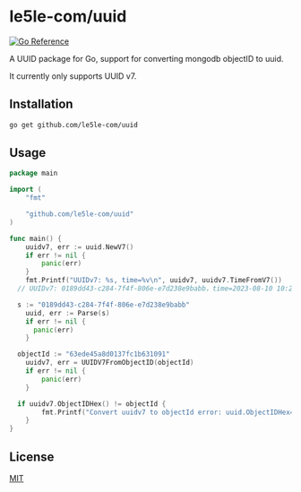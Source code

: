 # le5le-com/uuid

[![Go Reference](https://pkg.go.dev/badge/github.com/le5le-com/uuid.svg)](https://pkg.go.dev/github.com/le5le-com/uuid)

A UUID package for Go, support for converting mongodb objectID to uuid.

It currently only supports UUID v7.

## Installation

```bash
go get github.com/le5le-com/uuid
```

## Usage

```go
package main

import (
	"fmt"

	"github.com/le5le-com/uuid"
)

func main() {
	uuidv7, err := uuid.NewV7()
	if err != nil {
		panic(err)
	}
	fmt.Printf("UUIDv7: %s, time=%v\n", uuidv7, uuidv7.TimeFromV7())
  // UUIDv7: 0189dd43-c284-7f4f-806e-e7d238e9babb，time=2023-08-10 10:25:52.772 +0800 CST

  s := "0189dd43-c284-7f4f-806e-e7d238e9babb"
	uuid, err := Parse(s)
	if err != nil {
	  panic(err)
	}

  objectId := "63ede45a8d0137fc1b631091"
	uuidv7, err = UUIDV7FromObjectID(objectId)
	if err != nil {
		panic(err)
	}

  if uuidv7.ObjectIDHex() != objectId {
		fmt.Printf("Convert uuidv7 to objectId error: uuid.ObjectIDHex=%s, objectId=%s", uuid.ObjectIDHex(), objectId)
	}
}

```

## License

[MIT](./LICENSE.md)
